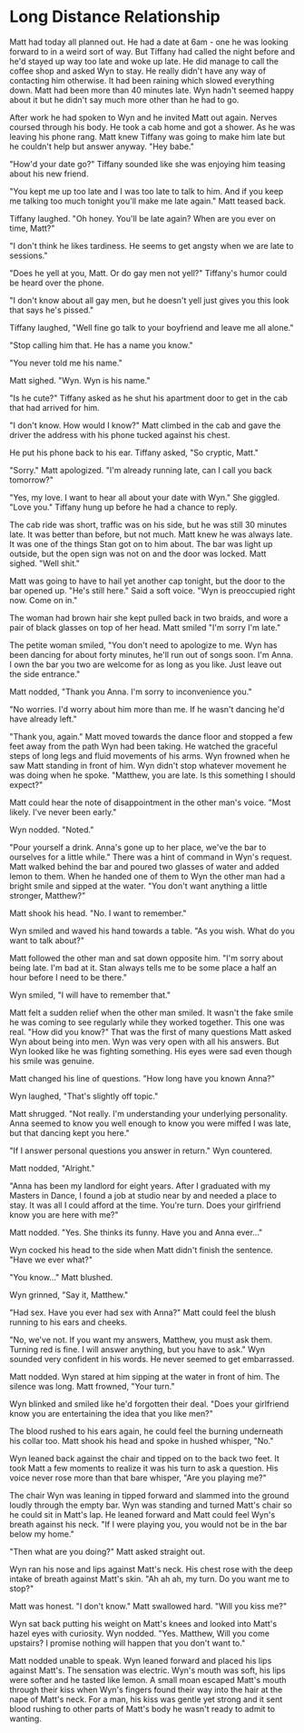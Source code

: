 # Long Distance Relationship

Matt had today all planned out.  He had a date at 6am - one he was looking forward to in a weird sort of way.  But Tiffany had called the night before and he'd stayed up way too late and woke up late.  He did manage to call the coffee shop and asked Wyn to stay.  He really didn't have any way of contacting him otherwise.  It had been raining which slowed everything down.  Matt had been more than 40 minutes late.  Wyn hadn't seemed happy about it but he didn't say much more other than he had to go.

After work he had spoken to Wyn and he invited Matt out again.  Nerves coursed through his body.  He took a cab home and got a shower.  As he was leaving his phone rang.  Matt knew Tiffany was going to make him late but he couldn't help but answer anyway.  "Hey babe."

"How'd your date go?"  Tiffany sounded like she was enjoying him teasing about his new friend.

"You kept me up too late and I was too late to talk to him. And if you keep me talking too much tonight you'll make me late again."  Matt teased back.

Tiffany laughed.  "Oh honey.  You'll be late again?  When are you ever on time, Matt?"

"I don't think he likes tardiness.  He seems to get angsty when we are late to sessions." 

"Does he yell at you, Matt.  Or do gay men not yell?"  Tiffany's humor could be heard over the phone.

"I don't know about all gay men, but he doesn't yell just gives you this look that says he's pissed."  

Tiffany laughed, "Well fine go talk to your boyfriend and leave me all alone."

"Stop calling him that.  He has a name you know."

"You never told me his name."

Matt sighed.  "Wyn. Wyn is his name."

"Is he cute?"  Tiffany asked as he shut his apartment door to get in the cab that had arrived for him.

"I don't know.  How would I know?"  Matt climbed in the cab and gave the driver the address with his phone tucked against his chest.  

He put his phone back to his ear. Tiffany asked, "So cryptic, Matt."

"Sorry."  Matt apologized. "I'm already running late, can I call you back tomorrow?"

"Yes, my love.  I want to hear all about your date with Wyn." She giggled.  "Love you."  Tiffany hung up before he had a chance to reply.

The cab ride was short, traffic was on his side, but he was still 30 minutes late.  It was better than before, but not much.  Matt knew he was always late.  It was one of the things Stan got on to him about.  The bar was light up outside, but the open sign was not on and the door was locked.  Matt sighed.  "Well shit."

Matt was going to have to hail yet another cap tonight, but the door to the bar opened up.  "He's still here."  Said a soft voice.  "Wyn is preoccupied right now.  Come on in."

The woman had brown hair she kept pulled back in two braids, and wore a pair of black glasses on top of her head.  Matt smiled  "I'm sorry I'm late."

The petite woman smiled, "You don't need to apologize to me.  Wyn has been dancing for about forty minutes, he'll run out of songs soon.  I'm Anna.  I own the bar you two are welcome for as long as you like.  Just leave out the side entrance."

Matt nodded, "Thank you Anna.  I'm sorry to inconvenience you."

"No worries.  I'd worry about him more than me.  If he wasn't dancing he'd have already left."

"Thank you, again."  Matt moved towards the dance floor and stopped a few feet away from the path Wyn had been taking.  He watched the graceful steps of long legs and fluid movements of his arms.  Wyn frowned when he saw Matt standing in front of him.  Wyn didn't stop whatever movement he was doing when he spoke.  "Matthew, you are late.  Is this something I should expect?"

Matt could hear the note of disappointment in the other man's voice.  "Most likely.  I've never been early."

Wyn nodded.  "Noted."

"Pour yourself a drink. Anna's gone up to her place, we've the bar to ourselves for a little while."  There was a hint of command in Wyn's request.  Matt walked behind the bar and poured two glasses of water and added lemon to them.  When he handed one of them to Wyn the other man had a bright smile and sipped at the water.  "You don't want anything a little stronger, Matthew?"

Matt shook his head.  "No.  I want to remember."

Wyn smiled and waved  his hand towards a table.  "As you wish.  What do you want to talk about?"

Matt followed the other man and sat down opposite him.  "I'm sorry about being late.  I'm bad at it.  Stan always tells me to be some place a half an hour before I need to be there."  

Wyn smiled, "I will have to remember that."

Matt felt a sudden relief when the other man smiled.  It wasn't the fake smile he was coming to see regularly while they worked together.  This one was real.  "How did you know?"  That was the first of many questions Matt asked Wyn about being into men.  Wyn was very open with all his answers. But Wyn looked like he was fighting something.  His eyes were sad even though his smile was genuine.

Matt changed his line of questions.  "How long have you known Anna?"

Wyn laughed, "That's slightly off topic."

Matt shrugged.  "Not really.  I'm understanding your underlying personality.  Anna seemed to know you well enough to know you were miffed I was late, but that dancing kept you here."

"If I answer personal questions you answer in return."  Wyn countered.

Matt nodded, "Alright."

"Anna has been my landlord for eight years.  After I graduated with my Masters in Dance, I found a job at studio near by and needed a place to stay.  It was all I could afford at the time.  You're turn.  Does your girlfriend know you are here with me?"

Matt nodded. "Yes.  She thinks its funny.  Have you and Anna ever..."

Wyn cocked his head to the side when Matt didn't finish the sentence.  "Have we ever what?"

"You know..."  Matt blushed.

Wyn grinned, "Say it, Matthew."

"Had sex.  Have you ever had sex with Anna?"  Matt could feel the blush running to his ears and cheeks.

"No, we've not.  If you want my answers, Matthew, you must ask them.  Turning red is fine.  I will answer anything, but you have to ask."  Wyn sounded very confident in his words.  He never seemed to get embarrassed.

Matt nodded.  Wyn stared at him sipping at the water in front of him.  The silence was long.  Matt frowned, "Your turn."

Wyn blinked and smiled like he'd forgotten their deal.  "Does your girlfriend know you are entertaining the idea that you like men?"

The blood rushed to his ears again, he could feel the burning underneath his collar too.  Matt shook his head and spoke in hushed whisper, "No."

Wyn leaned back against the chair and tipped on to the back two feet.  It took Matt a few moments to realize it was his turn to ask a question.  His voice never rose more than that bare whisper, "Are you playing me?"

The chair Wyn was leaning in tipped forward and slammed into the ground loudly through the empty bar.  Wyn was standing and turned Matt's chair so he could sit in Matt's lap.  He leaned forward and Matt could feel Wyn's breath against his neck.  "If I were playing you, you would not be in the bar below my home."

"Then what are you doing?"  Matt asked straight out.

Wyn ran his nose and lips against Matt's neck.  His chest rose with the deep intake of breath against Matt's skin.  "Ah ah ah, my turn.  Do you want me to stop?"

Matt was honest.  "I don't know."  Matt swallowed hard.  "Will you kiss me?"

Wyn sat back putting his weight on Matt's knees and looked into Matt's hazel eyes with curiosity.  Wyn nodded. "Yes.  Matthew, Will you come upstairs?  I promise nothing will happen that you don't want to."

Matt nodded unable to speak.  Wyn leaned forward and placed his lips against Matt's.  The sensation was electric.  Wyn's mouth was soft, his lips were softer and he tasted like lemon.  A small moan escaped Matt's mouth through their kiss when Wyn's fingers found their way into the hair at the nape of Matt's neck.  For a man, his kiss was gentle yet strong and it sent blood rushing to other parts of Matt's body he wasn't ready to admit to wanting.
